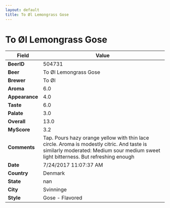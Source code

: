 ```yaml
---
layout: default
title: To Øl Lemongrass Gose
---
```


# To Øl Lemongrass Gose

| Field         | Value     |
|---------------|-----------|
| **BeerID** | 504731 |
| **Beer** | To Øl Lemongrass Gose |
| **Brewer** | To Øl |
| **Aroma** | 6.0 |
| **Appearance** | 4.0 |
| **Taste** | 6.0 |
| **Palate** | 3.0 |
| **Overall** | 13.0 |
| **MyScore** | 3.2 |
| **Comments** | Tap. Pours hazy orange yellow with thin lace circle. Aroma is modestly citric. And taste is similarly moderated: Medium sour medium sweet light bitterness. But refreshing enough  |
| **Date** | 7/24/2017 11:07:37 AM |
| **Country** | Denmark |
| **State** | nan |
| **City** | Svinninge |
| **Style** | Gose - Flavored |
